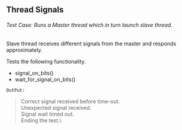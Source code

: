 ## Thread Signals

###### Test Case: Runs a Master thread which in turn launch slave thread.

Slave thread receives different signals from the master and responds approximately.

Tests the following functionality.

* signal_on_bits()
* wait_for_signal_on_bits()

`OutPut:`
>Correct signal received before time-out.\
 Unexpected signal received.\
 Signal wait timed out.\
 Ending the test.\